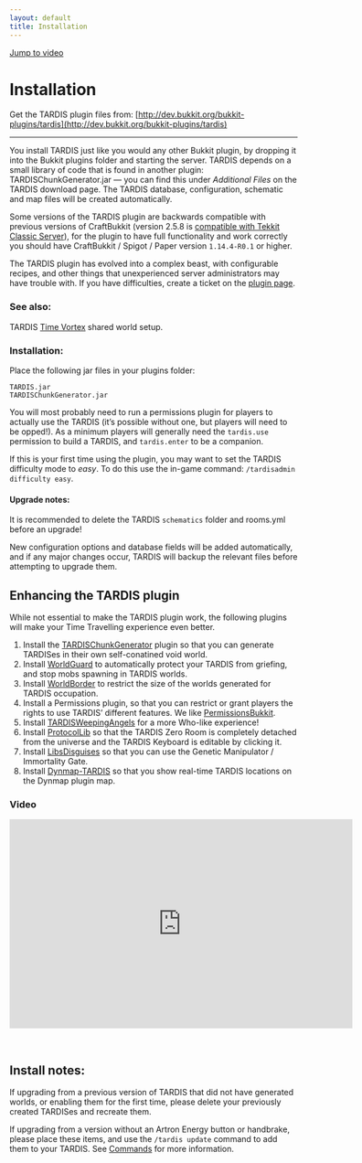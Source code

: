 ```yaml
---
layout: default
title: Installation
---
```


[Jump to video](#video)

# Installation

Get the TARDIS plugin files from: [http://dev.bukkit.org/bukkit-plugins/tardis](http://dev.bukkit.org/bukkit-plugins/tardis)

* * *

You install TARDIS just like you would any other Bukkit plugin, by dropping it into the Bukkit plugins folder and starting the server. TARDIS depends on a small library of code that is found in another plugin: TARDISChunkGenerator.jar — you can find this under _Additional Files_ on the TARDIS download page. The TARDIS database, configuration, schematic and map files will be created automatically.

Some versions of the TARDIS plugin are backwards compatible with previous versions of CraftBukkit (version 2.5.8 is [compatible with Tekkit Classic Server](tekkit.html)), for the plugin to have full functionality and work correctly you should have CraftBukkit / Spigot / Paper version `1.14.4-R0.1` or higher.

The TARDIS plugin has evolved into a complex beast, with configurable recipes, and other things that unexperienced server administrators may have trouble with. If you have difficulties, create a ticket on the [plugin page](http://dev.bukkit.org/bukkit-plugins/tardis/tickets).

### See also:

TARDIS [Time Vortex](time-vortex.html) shared world setup.

### Installation:

Place the following jar files in your plugins folder:

    TARDIS.jar
    TARDISChunkGenerator.jar

You will most probably need to run a permissions plugin for players to actually use the TARDIS (it’s possible without one, but players will need to be opped!). As a minimum players will generally need the `tardis.use` permission to build a TARDIS, and `tardis.enter` to be a companion.

If this is your first time using the plugin, you may want to set the TARDIS difficulty mode to _easy_. To do this use the in-game command: `/tardisadmin difficulty easy`.

#### Upgrade notes:

It is recommended to delete the TARDIS `schematics` folder and rooms.yml before an upgrade!

New configuration options and database fields will be added automatically, and if any major changes occur, TARDIS will backup the relevant files before attempting to upgrade them.

## Enhancing the TARDIS plugin

While not essential to make the TARDIS plugin work, the following plugins will make your Time Travelling experience even better.

1. Install the [TARDISChunkGenerator](http://dev.bukkit.org/bukkit-plugins/tardis) plugin so that you can generate TARDISes in their own self-conatined void world.
2. Install [WorldGuard](http://dev.bukkit.org/bukkit-plugins/worldguard) to automatically protect your TARDIS from griefing, and stop mobs spawning in TARDIS worlds.
3. Install [WorldBorder](http://dev.bukkit.org/bukkit-plugins/worldborder) to restrict the size of the worlds generated for TARDIS occupation.
4. Install a Permissions plugin, so that you can restrict or grant players the rights to use TARDIS’ different features. We like [PermissionsBukkit](http://dev.bukkit.org/bukkit-plugins/permbukkit/).
5. Install [TARDISWeepingAngels](weeping-angels.html) for a more Who-like experience!
6. Install [ProtocolLib](https://www.spigotmc.org/resources/protocollib.1997/) so that the TARDIS Zero Room is completely detached from the universe and the TARDIS Keyboard is editable by clicking it.
7. Install [LibsDisguises](http://www.spigotmc.org/resources/libs-disguises.81/) so that you can use the Genetic Manipulator / Immortality Gate.
8. Install [Dynmap-TARDIS](http://dev.bukkit.org/bukkit-plugins/dynmap-tardis/) so that you show real-time TARDIS locations on the Dynmap plugin map.

### Video
<iframe src="https://player.vimeo.com/video/58356201" width="600" height="366" frameborder="0" webkitallowfullscreen mozallowfullscreen allowfullscreen></iframe>

&nbsp;

## Install notes:

If upgrading from a previous version of TARDIS that did not have generated worlds, or enabling them for the first time, please delete your previously created TARDISes and recreate them.

If upgrading from a version without an Artron Energy button or handbrake, please place these items, and use the `/tardis update` command to add them to your TARDIS. See [Commands](tardis-commands.html#update) for more information.

